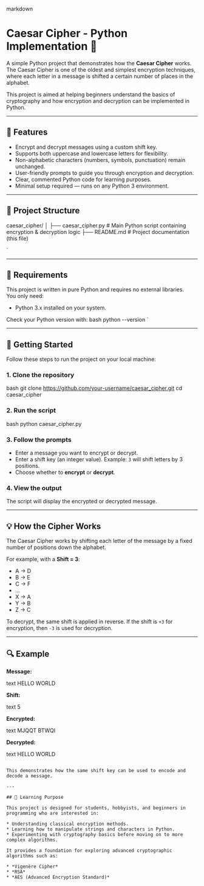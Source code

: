 markdown
# Caesar Cipher - Python Implementation 🔐

A simple Python project that demonstrates how the **Caesar Cipher** works.  
The Caesar Cipher is one of the oldest and simplest encryption techniques, where each letter in a message is shifted a certain number of places in the alphabet.  

This project is aimed at helping beginners understand the basics of cryptography and how encryption and decryption can be implemented in Python.

---

## 🔧 Features
- Encrypt and decrypt messages using a custom shift key.
- Supports both uppercase and lowercase letters for flexibility.
- Non-alphabetic characters (numbers, symbols, punctuation) remain unchanged.
- User-friendly prompts to guide you through encryption and decryption.
- Clear, commented Python code for learning purposes.
- Minimal setup required — runs on any Python 3 environment.

---

## 📁 Project Structure


caesar\_cipher/
│
├── caesar\_cipher.py     # Main Python script containing encryption & decryption logic
├── README.md            # Project documentation (this file)

`

---

## 🐍 Requirements
This project is written in pure Python and requires no external libraries.  
You only need:

- Python 3.x installed on your system.

Check your Python version with:
bash
python --version
`

---

## 🚀 Getting Started

Follow these steps to run the project on your local machine:

### 1. Clone the repository

bash
git clone https://github.com/your-username/caesar_cipher.git
cd caesar_cipher


### 2. Run the script

bash
python caesar_cipher.py


### 3. Follow the prompts

* Enter a message you want to encrypt or decrypt.
* Enter a shift key (an integer value).
  Example: `3` will shift letters by 3 positions.
* Choose whether to **encrypt** or **decrypt**.

### 4. View the output

The script will display the encrypted or decrypted message.

---

## 💡 How the Cipher Works

The Caesar Cipher works by shifting each letter of the message by a fixed number of positions down the alphabet.

For example, with a **Shift = 3**:

* A → D
* B → E
* C → F
* …
* X → A
* Y → B
* Z → C

To decrypt, the same shift is applied in reverse.
If the shift is `+3` for encryption, then `-3` is used for decryption.

---

## 🔍 Example

**Message:**

text
HELLO WORLD


**Shift:**

text
5


**Encrypted:**

text
MJQQT BTWQI


**Decrypted:**

text
HELLO WORLD
```

This demonstrates how the same shift key can be used to encode and decode a message.

---

## 📖 Learning Purpose

This project is designed for students, hobbyists, and beginners in programming who are interested in:

* Understanding classical encryption methods.
* Learning how to manipulate strings and characters in Python.
* Experimenting with cryptography basics before moving on to more complex algorithms.

It provides a foundation for exploring advanced cryptographic algorithms such as:

* *Vigenère Cipher*
* *RSA*
* *AES (Advanced Encryption Standard)*
